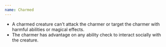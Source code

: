 ```yaml
---
name: Charmed
---
```

* A charmed creature can't attack the charmer or target the charmer with harmful abilities or magical effects.
* The charmer has advantage on any ability check to interact socially with the creature.

